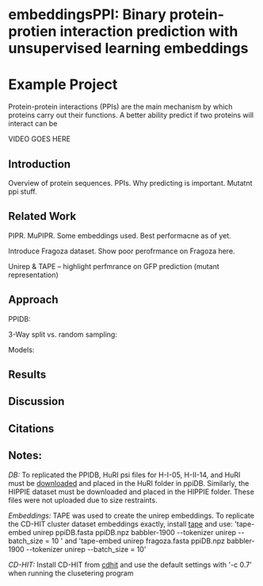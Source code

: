 # embeddingsPPI: Binary protein-protien interaction prediction with unsupervised learning embeddings

# Example Project

Protein-protein interactions (PPIs) are the main mechanism by which proteins carry out their functions.  A better ability predict if two proteins will interact can be 

VIDEO GOES HERE

## Introduction

Overview of protein sequences.  PPIs.  Why predicting is important. 
Mutatnt ppi stuff.

## Related Work

PIPR.  MuPIPR.  Some embeddings used.  Best performacne as of yet.

Introduce Fragoza dataset. Show poor perofrmance on Fragoza here.

Unirep & TAPE – highlight perfmrance on GFP prediction (mutant representation) 

## Approach

PPIDB:

3-Way split vs. random sampling:

Models:





## Results



## Discussion

## Citations

## Notes:
*DB:* To replicated the PPIDB, HuRI psi files for H-I-05, H-II-14, and HuRI must be [downloaded](http://www.interactome-atlas.org/download) and placed in the HuRI folder in ppiDB.  Similarly, the HIPPIE dataset must be downloaded and placed in the HIPPIE folder.  These files were not uploaded due to size restraints. 

*Embeddings:* TAPE was used to create the unirep embeddings.  To replicate the CD-HIT cluster dataset embeddings exactly, install [tape](https://github.com/songlab-cal/tape) and use:
'tape-embed unirep ppiDB.fasta ppiDB.npz babbler-1900 --tokenizer unirep --batch_size = 10 ' and 'tape-embed unirep fragoza.fasta ppiDB.npz babbler-1900 --tokenizer unirep --batch_size = 10'

*CD-HIT:* Install CD-HIT from [cdhit](https://github.com/weizhongli/cdhit) and use the default settings with '-c 0.7' when running the clusetering program


